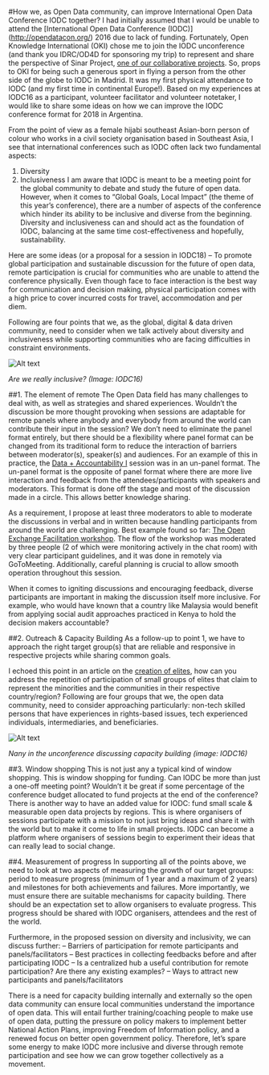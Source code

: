 #How we, as Open Data community, can improve International Open Data Conference IODC together?
I had initially assumed that I would be unable to attend the [International Open Data Conference (IODC)] (http://opendatacon.org/) 2016 due to lack of funding. Fortunately, Open Knowledge International (OKI) chose me to join the IODC unconference (and thank you IDRC/OD4D for sponsoring my trip) to represent and share the perspective of Sinar Project, [one of our collaborative projects](http://sinarproject.org/en/projects/open-spending-1/public-housing). So, props to OKI for being such a generous sport in flying a person from the other side of the globe to IODC in Madrid. It was my first physical attendance to IODC (and my first time in continental Europe!). Based on my experiences at IODC16 as a participant, volunteer facilitator and volunteer notetaker, I would like to share some ideas on how we can improve the IODC conference format for 2018 in Argentina.

From the point of view as a female hijabi southeast Asian-born person of colour who works in a civil society organisation based in Southeast Asia, I see that international conferences such as IODC often lack two fundamental aspects:
1. Diversity
2. Inclusiveness
I am aware that IODC is meant to be a meeting point for the global community to debate and study the future of open data. However, when it comes to “Global Goals, Local Impact” (the theme of this year’s conference), there are a number of aspects of the conference which hinder its ability to be inclusive and diverse from the beginning. Diversity and inclusiveness can and should act as the foundation of IODC, balancing at the same time cost-effectiveness and hopefully, sustainability.

Here are some ideas (or a proposal for a session in IODC18) –
To promote global participation and sustainable discussion for the future of open data, remote participation is crucial for communities who are unable to attend the conference physically. Even though face to face interaction is the best way for communication and decision making, physical participation comes with a high price to cover incurred costs for travel, accommodation and per diem.

Following are four points that we, as the global, digital & data driven community, need to consider when we talk actively about diversity and inclusiveness while supporting communities who are facing difficulties in constraint environments.

![Alt text](https://i2.wp.com/blog.okfn.org/files/2016/11/inclusive.jpg?resize=600%2C400)

*Are we really inclusive? (Image: IODC16)*

##1. The element of remote
The Open Data field has many challenges to deal with, as well as strategies and shared experiences. Wouldn’t the discussion be more thought provoking when sessions are adaptable for remote panels where anybody and everybody from around the world can contribute their input in the session? We don’t need to eliminate the panel format entirely, but there should be a flexibility where panel format can be changed from its traditional form to reduce the interaction of barriers between moderator(s), speaker(s) and audiences. For an example of this in practice, the [Data + Accountability I](https://internationalopendataconfer2016.sched.org/event/7PVO) session was in an un-panel format. The un-panel format is the opposite of panel format where there are more live interaction and feedback from the attendees/participants with speakers and moderators. This format is done off the stage and most of the discussion made in a circle. This allows better knowledge sharing.

As a requirement, I propose at least three moderators to able to moderate the discussions in verbal and in written because handling participants from around the world are challenging. Best example found so far: [The Open Exchange Facilitation workshop](https://discuss.okfn.org/t/facilitation-coaching-session-outline/3676). The flow of the workshop was moderated by three people (2 of which were monitoring actively in the chat room) with very clear participant guidelines, and it was done in remotely via GoToMeeting. Additionally, careful planning is crucial to allow smooth operation throughout this session.

When it comes to igniting discussions and encouraging feedback, diverse participants are important in making the discussion itself more inclusive. For example, who would have known that a country like Malaysia would benefit from applying social audit approaches practiced in Kenya to hold the decision makers accountable?

##2. Outreach & Capacity Building
As a follow-up to point 1, we have to approach the right target group(s) that are reliable and responsive in respective projects while sharing common goals.

I echoed this point in an article on the [creation of elites](https://medium.com/@kaerumy/civil-society-participation-as-equal-participants-for-important-technical-issues-requires-well-c057efe6a9cb#.1gqjfv3y4), how can you address the repetition of participation of small groups of elites that claim to represent the minorities and the communities in their respective country/region? Following are four groups that we, the open data community, need to consider approaching particularly: non-tech skilled persons that have experiences in rights-based issues, tech experienced individuals, intermediaries, and beneficiaries.

![Alt text](https://i0.wp.com/blog.okfn.org/files/2016/11/IODC-unconf2.jpg?resize=600%2C400)

*Nany in the unconference discussing capacity building (image: IODC16)*

##3. Window shopping
This is not just any a typical kind of window shopping. This is window shopping for funding. Can IODC be more than just a one-off meeting point? Wouldn’t it be great if some percentage of the conference budget allocated to fund projects at the end of the conference? There is another way to have an added value for IODC: fund small scale & measurable open data projects by regions. This is where organisers of sessions participate with a mission to not just bring ideas and share it with the world but to make it come to life in small projects. IODC can become a platform where organisers of sessions begin to experiment their ideas that can really lead to social change.

##4. Measurement of progress
In supporting all of the points above, we need to look at two aspects of measuring the growth of our target groups: period to measure progress (minimum of 1 year and a maximum of 2 years) and milestones for both achievements and failures. More importantly, we must ensure there are suitable mechanisms for capacity building. There should be an expectation set to allow organisers to evaluate progress. This progress should be shared with IODC organisers, attendees and the rest of the world.

Furthermore, in the proposed session on diversity and inclusivity, we can discuss further:
– Barriers of participation for remote participants and panels/facilitators
– Best practices in collecting feedbacks before and after participating IODC
– Is a centralized hub a useful contribution for remote participation? Are there any existing examples?
– Ways to attract new participants and panels/facilitators

There is a need for capacity building internally and externally so the open data community can ensure local communities understand the importance of open data. This will entail further training/coaching people to make use of open data, putting the pressure on policy makers to implement better National Action Plans, improving Freedom of Information policy, and a renewed focus on better open government policy. Therefore, let’s spare some energy to make IODC more inclusive and diverse through remote participation and see how we can grow together collectively as a movement.
